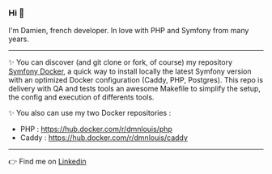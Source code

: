 ### Hi 👋
I'm Damien, french developer. In love with PHP and Symfony from many years.

***

✨ You can discover (and git clone or fork, of course) my repository [Symfony Docker](https://github.com/damien-louis/symfony-docker), a quick way to install locally the latest Symfony version with an optimized Docker configuration (Caddy, PHP, Postgres).  This repo is delivery with QA and tests tools an awesome Makefile to simplify the setup, the config and execution of differents tools.

✨ You also can use my two Docker repositories : 
- PHP : https://hub.docker.com/r/dmnlouis/php
- Caddy : https://hub.docker.com/r/dmnlouis/caddy

***

👉 Find me on [Linkedin](https://www.linkedin.com/in/damien-louis/)
